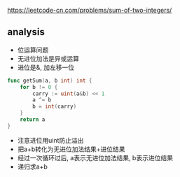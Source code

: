 https://leetcode-cn.com/problems/sum-of-two-integers/

## analysis
- 位运算问题
- 无进位加法是异或运算
- 进位是&, 加左移一位
```go
func getSum(a, b int) int {
    for b != 0 {
        carry := uint(a&b) << 1
        a ^= b
        b = int(carry)
    }
    return a
}
```
- 注意进位用uint防止溢出
- 把a+b转化为无进位加法结果+进位结果
- 经过一次循环过后, a表示无进位加法结果, b表示进位结果
- 递归求a+b